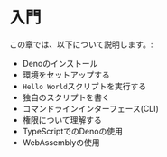 # 入門

この章では、以下について説明します。:
- Denoのインストール
- 環境をセットアップする
- `Hello World`スクリプトを実行する
- 独自のスクリプトを書く
- コマンドラインインターフェース(CLI)
- 権限について理解する
- TypeScriptでのDenoの使用
- WebAssemblyの使用
